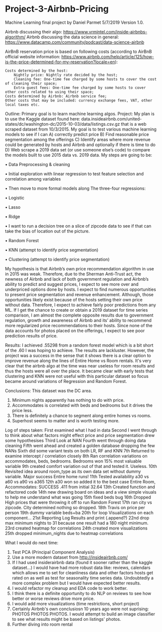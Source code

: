 # Project-3-Airbnb-Pricing
Machine Learning final project by Daniel Parmet 5/7/2019 Version 1.0.

Airbnb discussing their algo: https://www.vrmintel.com/inside-airbnbs-algorithm/
Airbnb discussing the data science in general: https://www.datacamp.com/community/podcast/data-science-airbnb


AirBnB reservation price is based on following costs (according to AirBnB official website information: https://www.airbnb.com/help/article/125/how-is-the-price-determined-for-my-reservation?locale=en):

    Costs determined by the host:
        Nightly price: Nightly rate decided by the host;
        Cleaning fee: One-time fee charged by some hosts to cover the cost of cleaning their space;
        Extra guest fees: One-time fee charged by some hosts to cover other costs related to using their space;
    Costs determined by Airbnb: Airbnb service fee;
    Other costs that may be included: currency exchange fees, VAT, other local taxes etc.



Outline:
Primary goal is to learn machine learning algos.
Project: 
My plan is to use the Kaggle dataset found here: data.insideairbnb.com/united-states/dc/washington-dc/2015-10-03/data/listings.csv.gz that is a web scraped dataset from 10/3/2015.
My goal is to test various machine learning models to see if I can A) correctly predict price B) Find reasonable price segmentation among the offerings C) Identify areas where more revenue could be generated by hosts and Airbnb and optionally if there is time to do D) Web scrape a 2019 data set (or use someone else’s code) to compare the models built to use 2015 data vs. 2019 data.
My steps are going to be:

•	Data Preprocessing & cleaning

•	Initial exploration with linear regression to test feature selection and correlation among variables

•	Then move to more formal models along
The three-four regressions:

•	Logistic

•	Lasso

•	Ridge

•	I want to run a decision tree on a slice of zipcode data to see if that can take the bias of location out of the picture.

•	Random Forest

•	KNN (attempt to identify price segmentation)

•	Clustering (attempt to identify price segmentation)

My hypothesis is that Airbnb’s own price recommendation algorithm in use in 2015 was weak. Therefore, due to the Sherman Anti-Trust act, the newness of Airbnb and lack of both government regulation and Airbnb’s ability to predict and suggest prices, I expect to see more over and underpriced options done by hosts. I expect to find numerous opportunities to present price segmentation and revenue enhancement. Although, those opportunities likely exist because of the hosts setting their own price without data. Therefore, I expect to achieve fairly poor predictions from any ML. If I get the chance to create or obtain a 2019 dataset for time series comparison, I am almost the complete opposite results due to government regulation, growth and awareness of Airbnb and its’ ability to recommend more regularized price recommendations to their hosts.
Since none of the data accounts for photos placed on the offerings, I expect to see poor prediction results of price.

Results:
I achieved .55298 from a random forest model which is a bit short of the .60 I was hoping to achieve. The results are lackluster.
However, the project was a success in the sense that it shows there is a clear option to improve revenue along the lines of Entire Home vs Room rentals.
It's very clear that the airbnb algo at the time was near useless for room results and thus the hosts were all over the place.
It became clear with early tests that clustering and KNN were not useful with this particular dataset so focus became around variations of Regression and Random Forest.

Conclusions:
This dataset was the DC area. 
1) Minimum nights apparently has nothing to do with price.
2) Accommodates is correlated with beds and bedrooms but it drives the price less.
3) There is definitely a chance to segment along entire homes vs rooms.
4) Superhost seems to matter and is worth testing more.


Log of steps taken:
First examined what I had in data
Second I went through to think about what factors might effect price and price segmentation drew some hypothesises
Third Look at NAN
Fourth went through doing data cleaning
Fifth went ahead and created a golden database dropping the few NANs
Sixth did some variant tests on both LR, RF and KNN
7th Returned to examine intercept / correlation closely
8th Ran correlation variations on accommodates, beds, bedrooms. Bedrooms won 15% most valuable variable
9th created comfort variation out of that and tested it. Useless.
10th Revisited idea around room_type as its own data set without dummy variable. Major success Entire home runs!
11th Tested availability a30 vs a60 vs a90 vs a365
12th a30 won so added it to the best case Entire Room, Accommodates: SUCCESS .411 from initial 32.64
13th Created function and refactored code
14th new drawing board on ideas and a view simple visuals to help me understand what was going
15th fixed beds bug
16th Dropped High prices that were throwing it off to run Random Forest
17th ran city vs zipcode. City determined nothing so dropped.
18th Travis on price per person
19th dummy variable beds+ba
20th for loop Visualizations on each component...
21st Reporting Log Results and print (.append?)
22nd drop max minimum nights to 31 because one result had a 180 night minimum.
23rd created heatmap for correlations
24th created more visualizations
25th dropped minimum_nights due to heatmap correlations

What I would do next time:
1. Test PCA (Principal Component Analysis)
2. Use a more modern dataset from http://insideairbnb.com/
3. If I had used insiderairbnb data (found it sooner rather than the kaggle dataset...) I would have had more robust data like: reviews, calendars which allows me to set for cleanliness data and other factors hosts get rated on as well as test for seasonality time series data. Undoubtedly a more complex problem but I would have expected better results.
4. I would refactor my cleanup and EDA code to work better.
5. I think there is a definite opportunity to do NLP on reviews to see how better or worse reviews drive more price.
6. I would add more visualizations (time restrictions, short project)
7. Certainly Airbnb's own conclusiosn 10 years ago were not suprising: PHOTOS PHOTOS PHOTOS. I would attempt to build an image classifier to see what results might be based on listings' photos.
8. Further diving into room rental 
